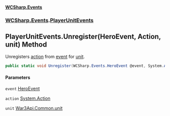 #### [WCSharp.Events](README.md 'README')
### [WCSharp.Events](WCSharp.Events.md 'WCSharp.Events').[PlayerUnitEvents](WCSharp.Events.PlayerUnitEvents.md 'WCSharp.Events.PlayerUnitEvents')

## PlayerUnitEvents.Unregister(HeroEvent, Action, unit) Method

Unregisters [action](WCSharp.Events.PlayerUnitEvents.Unregister(WCSharp.Events.HeroEvent,System.Action,War3Api.Common.unit).md#WCSharp.Events.PlayerUnitEvents.Unregister(WCSharp.Events.HeroEvent,System.Action,War3Api.Common.unit).action 'WCSharp.Events.PlayerUnitEvents.Unregister(WCSharp.Events.HeroEvent, System.Action, War3Api.Common.unit).action') from [event](WCSharp.Events.PlayerUnitEvents.Unregister(WCSharp.Events.HeroEvent,System.Action,War3Api.Common.unit).md#WCSharp.Events.PlayerUnitEvents.Unregister(WCSharp.Events.HeroEvent,System.Action,War3Api.Common.unit).event 'WCSharp.Events.PlayerUnitEvents.Unregister(WCSharp.Events.HeroEvent, System.Action, War3Api.Common.unit).event') for [unit](WCSharp.Events.PlayerUnitEvents.Unregister(WCSharp.Events.HeroEvent,System.Action,War3Api.Common.unit).md#WCSharp.Events.PlayerUnitEvents.Unregister(WCSharp.Events.HeroEvent,System.Action,War3Api.Common.unit).unit 'WCSharp.Events.PlayerUnitEvents.Unregister(WCSharp.Events.HeroEvent, System.Action, War3Api.Common.unit).unit').

```csharp
public static void Unregister(WCSharp.Events.HeroEvent @event, System.Action action, War3Api.Common.unit unit);
```
#### Parameters

<a name='WCSharp.Events.PlayerUnitEvents.Unregister(WCSharp.Events.HeroEvent,System.Action,War3Api.Common.unit).event'></a>

`event` [HeroEvent](WCSharp.Events.HeroEvent.md 'WCSharp.Events.HeroEvent')

<a name='WCSharp.Events.PlayerUnitEvents.Unregister(WCSharp.Events.HeroEvent,System.Action,War3Api.Common.unit).action'></a>

`action` [System.Action](https://docs.microsoft.com/en-us/dotnet/api/System.Action 'System.Action')

<a name='WCSharp.Events.PlayerUnitEvents.Unregister(WCSharp.Events.HeroEvent,System.Action,War3Api.Common.unit).unit'></a>

`unit` [War3Api.Common.unit](https://docs.microsoft.com/en-us/dotnet/api/War3Api.Common.unit 'War3Api.Common.unit')